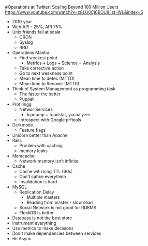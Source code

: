 #Operations at Twitter: Scaling Beyond 100 Million Users
https://www.youtube.com/watch?v=z8LU0Cj6BOU&list=WL&index=5

* 2010 year
* Web API - 25%, API 75%
* Unix friends fail at scale
	* CRON
	* Syslog
	* RRD
* Operations Mantra
	* Find weakest point
		* Metrics + Logs + Science = Analysis
	* Take corrective action
	* Go to next weakness point
	* Mean time to detec (MTTD)
	* Mean time to Recover (MTTR)
* Think of System Management as programming task
	* The faster the better
	* Puppet
* Profilingg
	* Networ Services
		* tcpdump + tcpdstat, yconalyzer
	* Introspect with Google prftools
* Darkmode
	* Feature flags
* Unicorn better than Apache
* Rails
	* Problem with caching
	* memory leaks
* Memcache
	* Network memory isn't infinite
* Cache
	* Cache with long TTL (60s)
	* Don't cahce everythinh
	* Invalidation is hard
* MySQL
	* Replication Delay
		* Multiple masters
		* Reading from master - slow sead
	* Social Network is not good for RDBMS
	* FlockDB is better
* Database is not the best store
* Instrument everything
* Use metrics to make decisions
* Don't make dependencies between services
* Be Async
